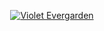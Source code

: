 <p align="center">
<a href="https://github.com/laravel/framework/actions"><img src="https://www.google.com/url?sa=i&url=https%3A%2F%2Fidseducation.com%2Fviolet-evergarden-the-movie-akhir-kisah-violet-yang-menyentuh-dan-memuaskan%2F&psig=AOvVaw2dJN2YtdYzg-j-p8J60jNi&ust=1748141541998000&source=images&cd=vfe&opi=89978449&ved=0CBQQjRxqFwoTCKCgh5yNu40DFQAAAAAdAAAAABAj" alt="Violet Evergarden"></a>
